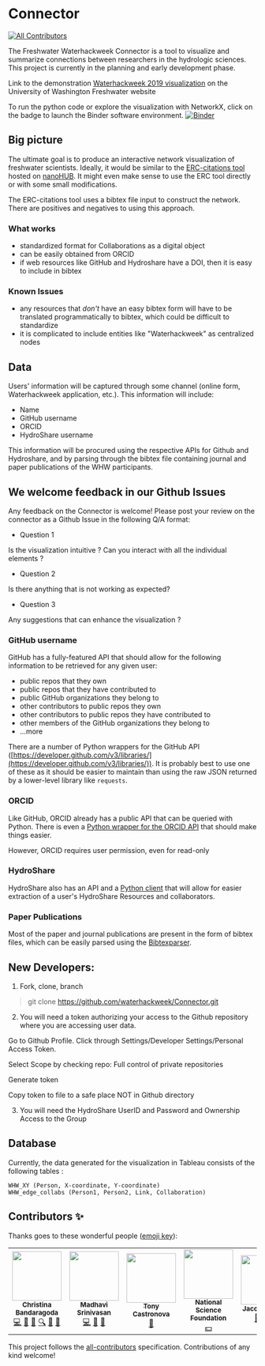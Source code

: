 # Connector
<!-- ALL-CONTRIBUTORS-BADGE:START - Do not remove or modify this section -->
[![All Contributors](https://img.shields.io/badge/all_contributors-5-orange.svg?style=flat-square)](#contributors-)
<!-- ALL-CONTRIBUTORS-BADGE:END -->

The Freshwater Waterhackweek Connector is a tool to visualize and summarize connections between researchers in the hydrologic sciences.
This project is currently in the planning and early development phase.

Link to the demonstration [Waterhackweek 2019 visualization](https://public.tableau.com/profile/christina.bandaragoda#!/vizhome/Freshwater_Connector_2019_prototype/Sheet1) on the University of Washington Freshwater website

To run the python code or explore the visualization with NetworkX, click on the badge to launch the Binder software environment.
[![Binder](https://mybinder.org/badge_logo.svg)](https://mybinder.org/v2/gh/waterhackweek/Connector/master)

## Big picture

The ultimate goal is to produce an interactive network visualization of freshwater scientists. Ideally, it would be similar to the [ERC-citations tool](https://github.com/cns-iu/ERC-Client) hosted on [nanoHUB](https://nanohub.org/erc-citations). It might even make sense to use the ERC tool directly or with some small modifications.

The ERC-citations tool uses a bibtex file input to construct the network. There are positives and negatives to using this approach.

### What works 

- standardized format for Collaborations as a digital object
- can be easily obtained from ORCID
- if web resources like GitHub and Hydroshare have a DOI, then it is easy to include in bibtex

### Known Issues

- any resources that *don't* have an easy bibtex form will have to be translated programmatically to bibtex, which could be difficult to standardize
- it is complicated to include entities like "Waterhackweek" as centralized nodes

## Data

Users' information will be captured through some channel (online form, Waterhackweek application, etc.). This information will include:

- Name
- GitHub username
- ORCID
- HydroShare username

This information will be procured using the respective APIs for Github and Hydroshare, and by parsing through the bibtex file containing journal and paper publications of the WHW participants.

## We welcome feedback in our Github Issues 
Any feedback on the Connector is welcome!
Please post your review on the connector as a Github Issue in the following Q/A format:

- Question 1

Is the visualization intuitive ? Can you interact with all the individual elements ?

- Question 2

Is there anything that is not working as expected?

- Question 3

Any suggestions that can enhance the visualization ?


### GitHub username

GitHub has a fully-featured API that should allow for the following information to be retrieved for any given user:

- public repos that they own
- public repos that they have contributed to
- public GitHub organizations they belong to
- other contributors to public repos they own
- other contributors to public repos they have contributed to
- other members of the GitHub organizations they belong to
- ...more

There are a number of Python wrappers for the GitHub API ([https://developer.github.com/v3/libraries/](https://developer.github.com/v3/libraries/)). It is probably best to use one of these as it should be easier to maintain than using the raw JSON returned by a lower-level library like `requests`.

### ORCID

Like GitHub, ORCID already has a public API that can be queried with Python. There is even a [Python wrapper for the ORCID API](https://github.com/ORCID/python-orcid) that should make things easier.

However, ORCID requires user permission, even for read-only

### HydroShare

HydroShare also has an API and a [Python client](https://hs-restclient.readthedocs.io/en/latest/) that will allow for easier extraction of a user's HydroShare Resources and collaborators.

### Paper Publications

Most of the paper and journal publications are present in the form of bibtex files, which can be easily parsed using the [Bibtexparser](https://bibtexparser.readthedocs.io/en/master/). 

## New Developers: 

1.  Fork, clone, branch  

> git clone https://github.com/waterhackweek/Connector.git

2. You will need a token authorizing your access to the Github repository where you are accessing user data. 

Go to Github Profile. Click through Settings/Developer Settings/Personal Access Token.

Select Scope by checking repo: Full control of private repositories

Generate token

Copy token to file to a safe place NOT in Github directory

3. You will need the HydroShare UserID and Password and Ownership Access to the Group 


## Database

Currently, the data generated for the visualization in Tableau consists of the following tables :

```SQLITE
WHW_XY (Person, X-coordinate, Y-coordinate)
WHW_edge_collabs (Person1, Person2, Link, Collaboration)
```

## Contributors ✨

Thanks goes to these wonderful people ([emoji key](https://allcontributors.org/docs/en/emoji-key)):

<!-- ALL-CONTRIBUTORS-LIST:START - Do not remove or modify this section -->
<!-- prettier-ignore-start -->
<!-- markdownlint-disable -->
<table>
  <tr>
    <td align="center"><a href="https://github.com/christinab"><img src="https://avatars0.githubusercontent.com/u/8923832?v=4" width="100px;" alt=""/><br /><sub><b>Christina Bandaragoda</b></sub></a><br /><a href="https://github.com/waterhackweek/Connector/commits?author=christinab" title="Code">💻</a> <a href="https://github.com/waterhackweek/Connector/commits?author=christinab" title="Documentation">📖</a> <a href="#ideas-christinab" title="Ideas, Planning, & Feedback">🤔</a> <a href="#fundingFinding-christinab" title="Funding Finding">🔍</a> <a href="#projectManagement-christinab" title="Project Management">📆</a> <a href="https://github.com/waterhackweek/Connector/pulls?q=is%3Apr+reviewed-by%3Achristinab" title="Reviewed Pull Requests">👀</a></td>
    <td align="center"><a href="https://github.com/madhasri"><img src="https://avatars0.githubusercontent.com/u/8923832?v=4" width="100px;" alt=""/><br /><sub><b>Madhavi Srinivasan</b></sub></a><br /><a href="https://github.com/waterhackweek/Connector/commits?author=madhasri" title="Code">💻</a> <a href="https://github.com/waterhackweek/Connector/commits?author=madhasri" title="Documentation">📖</a> <a href="#ideas-madhasri" title="Ideas, Planning, & Feedback">🤔</a></td>
    <td align="center"><a href="https://github.com/Castronova"><img src="https://avatars3.githubusercontent.com/u/4822372?v=4" width="100px;" alt=""/><br /><sub><b>Tony Castronova</b></sub></a><br /><a href="#ideas-Castronova" title="Ideas, Planning, & Feedback">🤔</a></td>
    <td align="center"><a href="https://nsf.gov/"><img src="https://avatars3.githubusercontent.com/u/23663503?v=4" width="100px;" alt=""/><br /><sub><b>National Science Foundation</b></sub></a><br /><a href="#financial-nsf-open" title="Financial">💵</a></td>
    <td align="center"><a href="https://deppen8.github.io/"><img src="https://avatars1.githubusercontent.com/u/28818837?v=4" width="100px;" alt=""/><br /><sub><b>Jacob Deppen</b></sub></a><br /><a href="#ideas-deppen8" title="Ideas, Planning, & Feedback">🤔</a> <a href="https://github.com/waterhackweek/Connector/commits?author=deppen8" title="Documentation">📖</a> <a href="https://github.com/waterhackweek/Connector/commits?author=deppen8" title="Code">💻</a></td>
  </tr>
</table>

<!-- markdownlint-enable -->
<!-- prettier-ignore-end -->
<!-- ALL-CONTRIBUTORS-LIST:END -->

This project follows the [all-contributors](https://github.com/all-contributors/all-contributors) specification. Contributions of any kind welcome!
